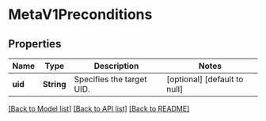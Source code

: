 # MetaV1Preconditions

## Properties
Name | Type | Description | Notes
------------ | ------------- | ------------- | -------------
**uid** | **String** | Specifies the target UID. | [optional] [default to null]

[[Back to Model list]](../README.md#documentation-for-models) [[Back to API list]](../README.md#documentation-for-api-endpoints) [[Back to README]](../README.md)


